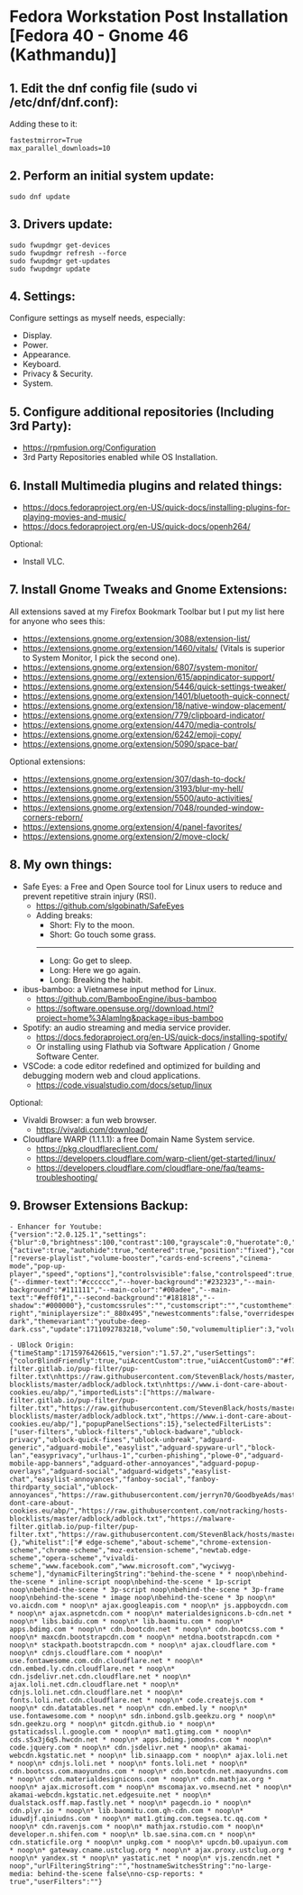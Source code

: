 # Fedora Workstation Post Installation [Fedora 40 - Gnome 46 (Kathmandu)]

## 1. Edit the dnf config file (sudo vi /etc/dnf/dnf.conf):
Adding these to it:

    fastestmirror=True
    max_parallel_downloads=10

## 2. Perform an initial system update:
    sudo dnf update

## 3. Drivers update:
    sudo fwupdmgr get-devices
    sudo fwupdmgr refresh --force
    sudo fwupdmgr get-updates
    sudo fwupdmgr update

## 4. Settings:
Configure settings as myself needs, especially:
- Display.
- Power.
- Appearance.
- Keyboard.
- Privacy & Security.
- System.

## 5. Configure additional repositories (Including 3rd Party):
- https://rpmfusion.org/Configuration
- 3rd Party Repositories enabled while OS Installation.

## 6. Install Multimedia plugins and related things:
- https://docs.fedoraproject.org/en-US/quick-docs/installing-plugins-for-playing-movies-and-music/
- https://docs.fedoraproject.org/en-US/quick-docs/openh264/

Optional:
- Install VLC.

## 7. Install Gnome Tweaks and Gnome Extensions:
All extensions saved at my Firefox Bookmark Toolbar but I put my list here for anyone who sees this:

- https://extensions.gnome.org/extension/3088/extension-list/
- https://extensions.gnome.org/extension/1460/vitals/ (Vitals is superior to System Monitor, I pick the second one).
- https://extensions.gnome.org/extension/6807/system-monitor/
- https://extensions.gnome.org//extension/615/appindicator-support/
- https://extensions.gnome.org/extension/5446/quick-settings-tweaker/
- https://extensions.gnome.org/extension/1401/bluetooth-quick-connect/
- https://extensions.gnome.org/extension/18/native-window-placement/
- https://extensions.gnome.org/extension/779/clipboard-indicator/
- https://extensions.gnome.org/extension/4470/media-controls/
- https://extensions.gnome.org/extension/6242/emoji-copy/
- https://extensions.gnome.org/extension/5090/space-bar/

Optional extensions:
- https://extensions.gnome.org/extension/307/dash-to-dock/
- https://extensions.gnome.org/extension/3193/blur-my-hell/
- https://extensions.gnome.org/extension/5500/auto-activities/
- https://extensions.gnome.org/extension/7048/rounded-window-corners-reborn/
- https://extensions.gnome.org/extension/4/panel-favorites/
- https://extensions.gnome.org/extension/2/move-clock/

## 8. My own things:
- Safe Eyes: a Free and Open Source tool for Linux users to reduce and prevent repetitive strain injury (RSI).
    - https://github.com/slgobinath/SafeEyes
    - Adding breaks:
        - Short: Fly to the moon.
        - Short: Go touch some grass.
        ---
        - Long: Go get to sleep.
        - Long: Here we go again.
        - Long: Breaking the habit.
- ibus-bamboo: a Vietnamese input method for Linux.
    - https://github.com/BambooEngine/ibus-bamboo
    - https://software.opensuse.org//download.html?project=home%3Alamlng&package=ibus-bamboo
- Spotify: an audio streaming and media service provider.
    - https://docs.fedoraproject.org/en-US/quick-docs/installing-spotify/
    - Or installing using Flathub via Software Application / Gnome Software Center.
- VSCode: a code editor redefined and optimized for building and debugging modern web and cloud applications.
    - https://code.visualstudio.com/docs/setup/linux

Optional:
- Vivaldi Browser: a fun web browser.
    - https://vivaldi.com/download/
- Cloudflare WARP (1.1.1.1): a free Domain Name System service.
    - https://pkg.cloudflareclient.com/
    - https://developers.cloudflare.com/warp-client/get-started/linux/
    - https://developers.cloudflare.com/cloudflare-one/faq/teams-troubleshooting/

## 9. Browser Extensions Backup:
    - Enhancer for Youtube:
    {"version":"2.0.125.1","settings":{"blur":0,"brightness":100,"contrast":100,"grayscale":0,"huerotate":0,"invert":0,"saturate":100,"sepia":0,"applyvideofilters":false,"backgroundcolor":"#000000","backgroundopacity":85,"blackbars":false,"blockautoplay":true,"blockhfrformats":false,"blockwebmformats":false,"boostvolume":false,"cinemamode":false,"cinemamodewideplayer":true,"controlbar":{"active":true,"autohide":true,"centered":true,"position":"fixed"},"controls":["reverse-playlist","volume-booster","cards-end-screens","cinema-mode","pop-up-player","speed","options"],"controlsvisible":false,"controlspeed":true,"controlspeedmousebutton":false,"controlvolume":false,"controlvolumemousebutton":false,"convertshorts":false,"customcolors":{"--dimmer-text":"#cccccc","--hover-background":"#232323","--main-background":"#111111","--main-color":"#00adee","--main-text":"#eff0f1","--second-background":"#181818","--shadow":"#000000"},"customcssrules":"","customscript":"","customtheme":false,"darktheme":false,"date":1685191436467,"defaultvolume":false,"disableautoplay":true,"executescript":false,"expanddescription":false,"filter":"none","hidecardsendscreens":true,"hidechat":false,"hidecomments":false,"hiderelated":false,"hideshorts":false,"ignoreplaylists":true,"ignorepopupplayer":true,"localecode":"en_US","localedir":"ltr","message":false,"miniplayer":true,"miniplayerposition":"_top-right","miniplayersize":"_880x495","newestcomments":false,"overridespeeds":true,"pauseforegroundtab":false,"pausevideos":false,"popuplayersize":"1280x720","qualityembeds":"hd720","qualityembedsfullscreen":"hd1080","qualityplaylists":"hd720","qualityplaylistsfullscreen":"hd1080","qualityvideos":"hd720","qualityvideosfullscreen":"hd1080","reload":false,"reversemousewheeldirection":false,"selectquality":true,"selectqualityfullscreenoff":false,"selectqualityfullscreenon":false,"speed":1,"speedvariation":0.1,"stopvideos":false,"theatermode":false,"theme":"default-dark","themevariant":"youtube-deep-dark.css","update":1711092783218,"volume":50,"volumemultiplier":3,"volumevariation":5,"wideplayer":false,"wideplayerviewport":false}}

    - UBlock Origin:
    {"timeStamp":1715976426615,"version":"1.57.2","userSettings":{"colorBlindFriendly":true,"uiAccentCustom":true,"uiAccentCustom0":"#f75782","externalLists":"https://malware-filter.gitlab.io/pup-filter/pup-filter.txt\nhttps://raw.githubusercontent.com/StevenBlack/hosts/master/hosts\nhttps://raw.githubusercontent.com/jerryn70/GoodbyeAds/master/Hosts/GoodbyeAds.txt\nhttps://raw.githubusercontent.com/notracking/hosts-blocklists/master/adblock/adblock.txt\nhttps://www.i-dont-care-about-cookies.eu/abp/","importedLists":["https://malware-filter.gitlab.io/pup-filter/pup-filter.txt","https://raw.githubusercontent.com/StevenBlack/hosts/master/hosts","https://raw.githubusercontent.com/jerryn70/GoodbyeAds/master/Hosts/GoodbyeAds.txt","https://raw.githubusercontent.com/notracking/hosts-blocklists/master/adblock/adblock.txt","https://www.i-dont-care-about-cookies.eu/abp/"],"popupPanelSections":15},"selectedFilterLists":["user-filters","ublock-filters","ublock-badware","ublock-privacy","ublock-quick-fixes","ublock-unbreak","adguard-generic","adguard-mobile","easylist","adguard-spyware-url","block-lan","easyprivacy","urlhaus-1","curben-phishing","plowe-0","adguard-mobile-app-banners","adguard-other-annoyances","adguard-popup-overlays","adguard-social","adguard-widgets","easylist-chat","easylist-annoyances","fanboy-social","fanboy-thirdparty_social","ublock-annoyances","https://raw.githubusercontent.com/jerryn70/GoodbyeAds/master/Hosts/GoodbyeAds.txt","https://www.i-dont-care-about-cookies.eu/abp/","https://raw.githubusercontent.com/notracking/hosts-blocklists/master/adblock/adblock.txt","https://malware-filter.gitlab.io/pup-filter/pup-filter.txt","https://raw.githubusercontent.com/StevenBlack/hosts/master/hosts"],"hiddenSettings":{},"whitelist":["# edge-scheme","about-scheme","chrome-extension-scheme","chrome-scheme","moz-extension-scheme","newtab.edge-scheme","opera-scheme","vivaldi-scheme","www.facebook.com","www.microsoft.com","wyciwyg-scheme"],"dynamicFilteringString":"behind-the-scene * * noop\nbehind-the-scene * inline-script noop\nbehind-the-scene * 1p-script noop\nbehind-the-scene * 3p-script noop\nbehind-the-scene * 3p-frame noop\nbehind-the-scene * image noop\nbehind-the-scene * 3p noop\n* vo.aicdn.com * noop\n* ajax.googleapis.com * noop\n* js.appboycdn.com * noop\n* ajax.aspnetcdn.com * noop\n* materialdesignicons.b-cdn.net * noop\n* libs.baidu.com * noop\n* lib.baomitu.com * noop\n* apps.bdimg.com * noop\n* cdn.bootcdn.net * noop\n* cdn.bootcss.com * noop\n* maxcdn.bootstrapcdn.com * noop\n* netdna.bootstrapcdn.com * noop\n* stackpath.bootstrapcdn.com * noop\n* ajax.cloudflare.com * noop\n* cdnjs.cloudflare.com * noop\n* use.fontawesome.com.cdn.cloudflare.net * noop\n* cdn.embed.ly.cdn.cloudflare.net * noop\n* cdn.jsdelivr.net.cdn.cloudflare.net * noop\n* ajax.loli.net.cdn.cloudflare.net * noop\n* cdnjs.loli.net.cdn.cloudflare.net * noop\n* fonts.loli.net.cdn.cloudflare.net * noop\n* code.createjs.com * noop\n* cdn.datatables.net * noop\n* cdn.embed.ly * noop\n* use.fontawesome.com * noop\n* sdn.inbond.gslb.geekzu.org * noop\n* sdn.geekzu.org * noop\n* gitcdn.github.io * noop\n* gstaticadssl.l.google.com * noop\n* mat1.gtimg.com * noop\n* cds.s5x3j6q5.hwcdn.net * noop\n* apps.bdimg.jomodns.com * noop\n* code.jquery.com * noop\n* cdn.jsdelivr.net * noop\n* akamai-webcdn.kgstatic.net * noop\n* lib.sinaapp.com * noop\n* ajax.loli.net * noop\n* cdnjs.loli.net * noop\n* fonts.loli.net * noop\n* cdn.bootcss.com.maoyundns.com * noop\n* cdn.bootcdn.net.maoyundns.com * noop\n* cdn.materialdesignicons.com * noop\n* cdn.mathjax.org * noop\n* ajax.microsoft.com * noop\n* mscomajax.vo.msecnd.net * noop\n* akamai-webcdn.kgstatic.net.edgesuite.net * noop\n* dualstack.osff.map.fastly.net * noop\n* pagecdn.io * noop\n* cdn.plyr.io * noop\n* lib.baomitu.com.qh-cdn.com * noop\n* iduwdjf.qiniudns.com * noop\n* mat1.gtimg.com.tegsea.tc.qq.com * noop\n* cdn.ravenjs.com * noop\n* mathjax.rstudio.com * noop\n* developer.n.shifen.com * noop\n* lb.sae.sina.com.cn * noop\n* cdn.staticfile.org * noop\n* unpkg.com * noop\n* upcdn.b0.upaiyun.com * noop\n* gateway.cname.ustclug.org * noop\n* ajax.proxy.ustclug.org * noop\n* yandex.st * noop\n* yastatic.net * noop\n* vjs.zencdn.net * noop","urlFilteringString":"","hostnameSwitchesString":"no-large-media: behind-the-scene false\nno-csp-reports: * true","userFilters":""}
